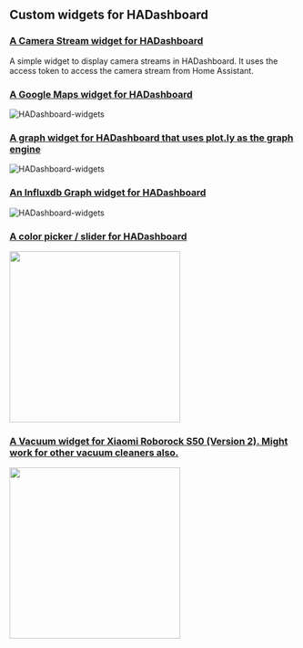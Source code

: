## Custom widgets for HADashboard

### [A Camera Stream widget for HADashboard](https://github.com/tjntomas/HADashboard-widgets/tree/master/custom_widgets/basecamerastream)

A simple widget to display camera streams in HADashboard. It uses the access token to access the camera stream from Home Assistant.



### [A Google Maps widget for HADashboard](https://github.com/tjntomas/HADashboard-widgets/tree/master/custom_widgets/basegooglemaps)

![HADashboard-widgets](https://github.com/tjntomas/HADashboard-widgets/blob/master/img/googlemapwidgets2.png?raw=true)

### [A graph widget for HADashboard that uses plot.ly as the graph engine](https://github.com/tjntomas/HADashboard-widgets/tree/master/custom_widgets/basehagraph)

![HADashboard-widgets](https://github.com/tjntomas/HADashboard-widgets/blob/master/img/graph.png?raw=true)


### [An Influxdb Graph widget for HADashboard](https://github.com/tjntomas/HADashboard-widgets/tree/master/custom_widgets/basegraph)

![HADashboard-widgets](https://github.com/tjntomas/HADashboard-widgets/blob/master/img/influx_graph2.png?raw=true)

### [A color picker / slider for HADashboard](https://github.com/tjntomas/HADashboard-widgets/tree/master/custom_widgets/baseswipe_light)
<img src="https://github.com/tjntomas/HADashboard-widgets/blob/master/img/color_picker1.png?raw=true" width="300px">


### [A Vacuum widget for Xiaomi Roborock S50 (Version 2). Might work for other vacuum cleaners also.](https://github.com/tjntomas/HADashboard-widgets/tree/master/custom_widgets/basevacuum)

<img src="https://github.com/tjntomas/HADashboard-widgets/blob/master/img/vacuum_widget.png" width="300px">





